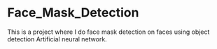 # Face_Mask_Detection
This is a project where I do face mask detection on faces using object detection Artificial neural network.
